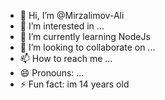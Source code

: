 - 👋 Hi, I’m @Mirzalimov-Ali
- 👀 I’m interested in ...
- 🌱 I’m currently learning NodeJs
- 💞️ I’m looking to collaborate on ...
- 📫 How to reach me ...
- 😄 Pronouns: ...
- ⚡ Fun fact: im 14 years old

<!---
Mirzalimov-Ali/Mirzalimov-Ali is a ✨ special ✨ repository because its `README.md` (this file) appears on your GitHub profile.
You can click the Preview link to take a look at your changes.
--->
